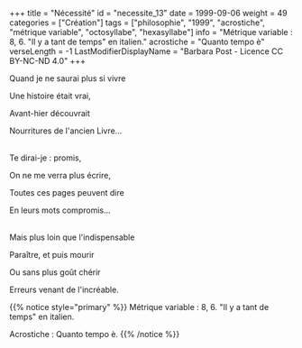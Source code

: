 +++
title = "Nécessité"
id = "necessite_13"
date = 1999-09-06
weight = 49
categories = ["Création"]
tags = ["philosophie", "1999", "acrostiche", "métrique variable", "octosyllabe", "hexasyllabe"]
info = "Métrique variable : 8, 6. \"Il y a tant de temps\" en italien."
acrostiche = "Quanto tempo è"
verseLength = -1
LastModifierDisplayName = "Barbara Post - Licence CC BY-NC-ND 4.0"
+++

Quand je ne saurai plus si vivre

Une histoire était vrai,

Avant-hier découvrait

Nourritures de l'ancien Livre...

 \
Te dirai-je : promis,

On ne me verra plus écrire,

Toutes ces pages peuvent dire

En leurs mots compromis...

 \
Mais plus loin que l'indispensable

Paraître, et puis mourir

Ou sans plus goût chérir

Erreurs venant de l'incréable.

{{% notice style="primary" %}}
Métrique variable : 8, 6. "Il y a tant de temps" en italien.

Acrostiche : Quanto tempo è.
{{% /notice %}}
